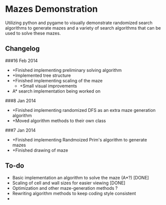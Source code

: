 Mazes Demonstration
====================
Utilizing python and pygame to visually demonstrate randomized search algorithms to generate mazes and a variety of search algorithms that can be used to solve these mazes.

Changelog
-----------

###16 Feb 2014
* +Finished implementing preliminary solving algorithm
* +Implemented tree structure
* +Finished implementing scaling of the maze
	* +Small visual improvements
* A* search implementation being worked on


###8 Jan 2014
* +Finished implementing randomized DFS as an extra maze generation algorithm
* +Moved algorithm methods to their own class

###7 Jan 2014
* +Finished implementing Randmoized Prim's algorithm to generate mazes
* +Finished drawing of maze

To-do
-----------
* Basic implementation an algorithm to solve the maze (A*?) [DONE]
* Scaling of cell and wall sizes for easier viewing [DONE]
* Optimization and other maze-generation methods ?
* Rewriting algorithm methods to keep coding style consistent
* 

